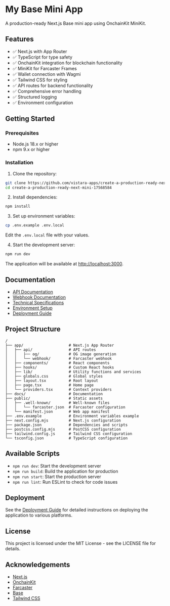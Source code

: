 # My Base Mini App

A production-ready Next.js Base mini app using OnchainKit MiniKit.

## Features

- ✅ Next.js with App Router
- ✅ TypeScript for type safety
- ✅ OnchainKit integration for blockchain functionality
- ✅ MiniKit for Farcaster Frames
- ✅ Wallet connection with Wagmi
- ✅ Tailwind CSS for styling
- ✅ API routes for backend functionality
- ✅ Comprehensive error handling
- ✅ Structured logging
- ✅ Environment configuration

## Getting Started

### Prerequisites

- Node.js 18.x or higher
- npm 9.x or higher

### Installation

1. Clone the repository:

```bash
git clone https://github.com/vistara-apps/create-a-production-ready-next-mini-17568584.git
cd create-a-production-ready-next-mini-17568584
```

2. Install dependencies:

```bash
npm install
```

3. Set up environment variables:

```bash
cp .env.example .env.local
```

Edit the `.env.local` file with your values.

4. Start the development server:

```bash
npm run dev
```

The application will be available at [http://localhost:3000](http://localhost:3000).

## Documentation

- [API Documentation](./docs/api.md)
- [Webhook Documentation](./docs/webhook.md)
- [Technical Specifications](./docs/technical-specs.md)
- [Environment Setup](./docs/environment-setup.md)
- [Deployment Guide](./docs/deployment.md)

## Project Structure

```
/
├── app/                    # Next.js App Router
│   ├── api/                # API routes
│   │   ├── og/             # OG image generation
│   │   └── webhook/        # Farcaster webhook
│   ├── components/         # React components
│   ├── hooks/              # Custom React hooks
│   ├── lib/                # Utility functions and services
│   ├── globals.css         # Global styles
│   ├── layout.tsx          # Root layout
│   ├── page.tsx            # Home page
│   └── providers.tsx       # Context providers
├── docs/                   # Documentation
├── public/                 # Static assets
│   ├── .well-known/        # Well-known files
│   │   └── farcaster.json  # Farcaster configuration
│   └── manifest.json       # Web app manifest
├── .env.example            # Environment variables example
├── next.config.mjs         # Next.js configuration
├── package.json            # Dependencies and scripts
├── postcss.config.mjs      # PostCSS configuration
├── tailwind.config.js      # Tailwind CSS configuration
└── tsconfig.json           # TypeScript configuration
```

## Available Scripts

- `npm run dev`: Start the development server
- `npm run build`: Build the application for production
- `npm run start`: Start the production server
- `npm run lint`: Run ESLint to check for code issues

## Deployment

See the [Deployment Guide](./docs/deployment.md) for detailed instructions on deploying the application to various platforms.

## License

This project is licensed under the MIT License - see the LICENSE file for details.

## Acknowledgements

- [Next.js](https://nextjs.org/)
- [OnchainKit](https://onchainkit.xyz/)
- [Farcaster](https://farcaster.xyz/)
- [Base](https://base.org/)
- [Tailwind CSS](https://tailwindcss.com/)

